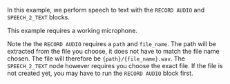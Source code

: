 In this example, we perform speech to text with the `RECORD AUDIO` and `SPEECH_2_TEXT` blocks.

This example requires a working microphone.

Note the the `RECORD AUDIO` requires a `path` and `file_name`. The path will be extracted from the file you choose, it does not have to match the file name chosen. The file will therefore be `{path}/{file_name}.wav`. The `SPEECH_2_TEXT` node however requires you choose the exact file. If the file is not created yet, you may have to run the `RECORD AUDIO` block first.